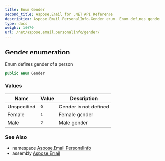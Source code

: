 ```yaml
---
title: Enum Gender
second_title: Aspose.Email for .NET API Reference
description: Aspose.Email.PersonalInfo.Gender enum. Enum defines gender of a person
type: docs
weight: 19670
url: /net/aspose.email.personalinfo/gender/
---
```

## Gender enumeration

Enum defines gender of a person

```csharp
public enum Gender
```

### Values

| Name | Value | Description |
| --- | --- | --- |
| Unspecified | `0` | Gender is not defined |
| Female | `1` | Female gender |
| Male | `2` | Male gender |

### See Also

* namespace [Aspose.Email.PersonalInfo](../../aspose.email.personalinfo/)
* assembly [Aspose.Email](../../)


